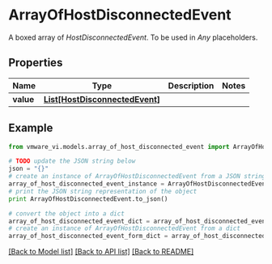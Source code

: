 # ArrayOfHostDisconnectedEvent

A boxed array of *HostDisconnectedEvent*. To be used in *Any* placeholders. 

## Properties
Name | Type | Description | Notes
------------ | ------------- | ------------- | -------------
**value** | [**List[HostDisconnectedEvent]**](HostDisconnectedEvent.md) |  | 

## Example

```python
from vmware_vi.models.array_of_host_disconnected_event import ArrayOfHostDisconnectedEvent

# TODO update the JSON string below
json = "{}"
# create an instance of ArrayOfHostDisconnectedEvent from a JSON string
array_of_host_disconnected_event_instance = ArrayOfHostDisconnectedEvent.from_json(json)
# print the JSON string representation of the object
print ArrayOfHostDisconnectedEvent.to_json()

# convert the object into a dict
array_of_host_disconnected_event_dict = array_of_host_disconnected_event_instance.to_dict()
# create an instance of ArrayOfHostDisconnectedEvent from a dict
array_of_host_disconnected_event_form_dict = array_of_host_disconnected_event.from_dict(array_of_host_disconnected_event_dict)
```
[[Back to Model list]](../README.md#documentation-for-models) [[Back to API list]](../README.md#documentation-for-api-endpoints) [[Back to README]](../README.md)


